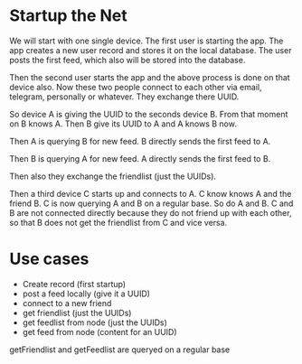 # Startup the Net
We will start with one single device.
The first user is starting the app.
The app creates a new user record and stores it on the local database.
The user posts the first feed, which also will be stored into the database.

Then the second user starts the app and the above process is done on that device also.
Now these two people connect to each other via email, telegram, personally or whatever.
They exchange there UUID.

So device A is giving the UUID to the seconds device B.
From that moment on B knows A.
Then B give its UUID to A and A knows B now.

Then A is querying B for new feed.
B directly sends the first feed to A.

Then B is querying A for new feed.
A directly sends the first feed to B.

Then also they exchange the friendlist (just the UUIDs).

Then a third device C starts up and connects to A.
C know knows A and the friend B.
C is now querying A and B on a regular base.
So do A and B.
C and B are not connected directly because they do not friend up with each other, so that B does not get the friendlist from C and vice versa.


# Use cases
- Create record (first startup)
- post a feed locally (give it a UUID)
- connect to a new friend
- get friendlist (just the UUIDs)
- get feedlist from node (just the UUIDs)
- get feed from node (content for an UUID)

getFriendlist and getFeedlist are queryed on a regular base